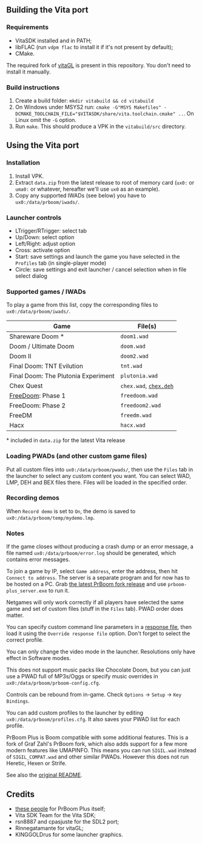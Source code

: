 ## Building the Vita port
### Requirements
* VitaSDK installed and in PATH;
* libFLAC (run `vdpm flac` to install it if it's not present by default);
* CMake.

The required fork of [vitaGL](https://github.com/fgsfdsfgs/vitaGL/tree/texture_matrix) is
present in this repository. You don't need to install it manually.

### Build instructions
1. Create a build folder: `mkdir vitabuild && cd vitabuild`
2. On Windows under MSYS2 run: `cmake -G"MSYS Makefiles" -DCMAKE_TOOLCHAIN_FILE="$VITASDK/share/vita.toolchain.cmake" ..`.
On Linux omit the `-G` option.
3. Run `make`. This should produce a VPK in the `vitabuild/src` directory.

## Using the Vita port
### Installation
1. Install VPK.
2. Extract `data.zip` from the latest release to root of memory card (`ux0:` or `uma0:` or whatever, hereafter we'll use `ux0` as an example).
3. Copy any supported IWADs (see below) you have to `ux0:/data/prboom/iwads/`.

### Launcher controls
* LTrigger/RTrigger: select tab
* Up/Down: select option
* Left/Right: adjust option
* Cross: activate option
* Start: save settings and launch the game you have selected in the `Profiles` tab (in single-player mode)
* Circle: save settings and exit launcher / cancel selection when in file select dialog

### Supported games / IWADs
To play a game from this list, copy the corresponding files to `ux0:/data/prboom/iwads/`.

| Game                                   | File(s)        |
|----------------------------------------|----------------|
| Shareware Doom *                       | `doom1.wad`    |
| Doom / Ultimate Doom                   | `doom.wad`     |
| Doom II                                | `doom2.wad`    |
| Final Doom: TNT Evilution              | `tnt.wad`      |
| Final Doom: The Plutonia Experiment    | `plutonia.wad` |
| Chex Quest                             | `chex.wad`, [`chex.deh`](https://www.doomworld.com/idgames/?file=utils/exe_edit/patches/chexdeh.zip) |
| [FreeDoom](https://freedoom.github.io/): Phase 1                      | `freedoom.wad` |
| FreeDoom: Phase 2                      | `freedoom2.wad`|
| FreeDM                                 | `freedm.wad`   |
| Hacx                                   | `hacx.wad`     |

\* included in `data.zip` for the latest Vita release

### Loading PWADs (and other custom game files)
Put all custom files into `ux0:/data/prboom/pwads/`, then use the `Files` tab in the launcher to select any custom content you want.
You can select WAD, LMP, DEH and BEX files there. Files will be loaded in the specified order.

### Recording demos
When `Record demo` is set to `On`, the demo is saved to `ux0:/data/prboom/temp/mydemo.lmp`.

### Notes
If the game closes without producing a crash dump or an error message, a file named `ux0:/data/prboom/error.log` should be generated, which contains error messages.

To join a game by IP, select `Game address`, enter the address, then hit `Connect to address`.
The server is a separate program and for now has to be hosted on a PC.
Grab [the latest PrBoom fork release]() and use `prboom-plus_server.exe` to run it.

Netgames will only work correctly if all players have selected the same game and set of custom files (stuff in the `Files` tab).
PWAD order does matter.

You can specify custom command line parameters in a [response file](https://doomwiki.org/wiki/Parameter#.40), then load it using the `Override response file` option.
Don't forget to select the correct profile.

You can only change the video mode in the launcher. Resolutions only have effect in Software modes.

This does not support music packs like Chocolate Doom, but you can just use a PWAD full of MP3s/Oggs or specify music overrides in `ux0:/data/prboom/prboom-config.cfg`.

Controls can be rebound from in-game. Check `Options` -> `Setup` -> `Key Bindings`.

You can add custom profiles to the launcher by editing `ux0:/data/prboom/profiles.cfg`. It also saves your PWAD list for each profile.

PrBoom Plus is Boom compatible with some additional features. This is a fork of Graf Zahl's PrBoom fork, which also adds support for a few more modern features like UMAPINFO.
This means you can run `SIGIL.wad` instead of `SIGIL_COMPAT.wad` and other similar PWADs. However this does not run Heretic, Hexen or Strife.

See also the [original README](prboom2/README).

## Credits
- [these people](prboom2/AUTHORS) for PrBoom Plus itself;
- Vita SDK Team for the Vita SDK;
- rsn8887 and cpasjuste for the SDL2 port;
- Rinnegatamante for vitaGL;
- KINGGOLDrus for some launcher graphics.

